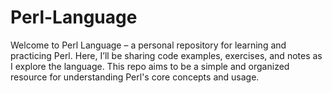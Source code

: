 # Perl-Language
Welcome to Perl Language – a personal repository for learning and practicing Perl. Here, I’ll be sharing code examples, exercises, and notes as I explore the language. This repo aims to be a simple and organized resource for understanding Perl's core concepts and usage.
